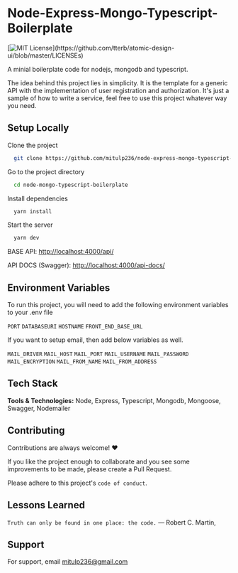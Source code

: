 
# Node-Express-Mongo-Typescript-Boilerplate 
[![MIT License](https://img.shields.io/apm/l/atomic-design-ui.svg?)](https://github.com/tterb/atomic-design-ui/blob/master/LICENSEs)


A minial boilerplate code for nodejs, mongodb and  typescript.

The idea behind this project lies in simplicity. It is the template for a generic API with the implementation of user registration and authorization. It's just a sample of how to write a service, feel free to use this project whatever way you need.



## Setup Locally

Clone the project

```bash
  git clone https://github.com/mitulp236/node-express-mongo-typescript-boilerplate.git
```

Go to the project directory

```bash
  cd node-mongo-typescript-boilerplate
```

Install dependencies

```bash
  yarn install
```

Start the server

```bash
  yarn dev
```
BASE API:  [http://localhost:4000/api/](http://localhost:4000/api/)

API DOCS (Swagger):  [http://localhost:4000/api-docs/](http://localhost:4000/api-docs/)
  
## Environment Variables

To run this project, you will need to add the following environment variables to your .env file

`PORT`
`DATABASEURI`
`HOSTNAME`
`FRONT_END_BASE_URL`

If you want to setup email, then add below variables as well.

`MAIL_DRIVER`
`MAIL_HOST`
`MAIL_PORT`
`MAIL_USERNAME`
`MAIL_PASSWORD`
`MAIL_ENCRYPTION`
`MAIL_FROM_NAME`
`MAIL_FROM_ADDRESS`



  
## Tech Stack



**Tools & Technologies:** Node, Express, Typescript, Mongodb, Mongoose, Swagger, Nodemailer 

  
## Contributing

Contributions are always welcome! ❤️

If you like the project enough to collaborate and you see some improvements to be made, please create a Pull Request.


Please adhere to this project's `code of conduct`.

  
## Lessons Learned

`Truth can only be found in one place: the code.`
― Robert C. Martin,
  
## Support

For support, email mitulp236@gmail.com

  
